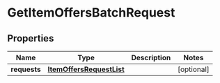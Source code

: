 # GetItemOffersBatchRequest

## Properties
Name | Type | Description | Notes
------------ | ------------- | ------------- | -------------
**requests** | [**ItemOffersRequestList**](ItemOffersRequestList.md) |  |  [optional]
